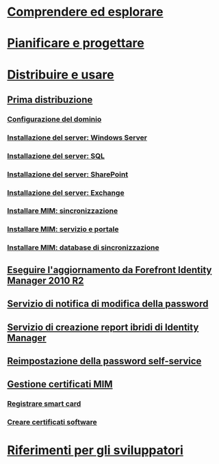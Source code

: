 # [Comprendere ed esplorare](/microsoft-identity-manager/understand-explore/microsoft-identity-manager-2016)
# [Pianificare e progettare](/microsoft-identity-manager/plan-design/microsoft-identity-manager-2016-supported-platforms)
# [Distribuire e usare](microsoft-identity-manager-deploy.md)
## [Prima distribuzione](microsoft-identity-manager-deploy.md)
### [Configurazione del dominio](preparing-domain.md)
### [Installazione del server: Windows Server](prepare-server-ws2012r2.md)
### [Installazione del server: SQL](prepare-server-sql2014.md)
### [Installazione del server: SharePoint](prepare-server-sharepoint.md)
### [Installazione del server: Exchange](prepare-server-exchange.md)
### [Installare MIM: sincronizzazione](install-mim-sync.md)
### [Installare MIM: servizio e portale](install-mim-service-portal.md)
### [Installare MIM: database di sincronizzazione](install-mim-sync-ad-service.md)
## [Eseguire l'aggiornamento da Forefront Identity Manager 2010 R2](microsoft-identity-manager-2016-upgrade-from-fim-2010-R2.md)
## [Servizio di notifica di modifica della password](deploying-mim-password-change-notification-service-on-domain-controller.md)
## [Servizio di creazione report ibridi di Identity Manager](working-with-identity-manager-hybrid-reporting.md)
## [Reimpostazione della password self-service](working-with-self-service-password-reset.md)
## [Gestione certificati MIM](working-with-mim-certificate-manager.md)
### [Registrare smart card](certificate-manager-for-non-administrators.md)
### [Creare certificati software](certificate-manager-for-software-certificates.md)
# [Riferimenti per gli sviluppatori](/microsoft-identity-manager/reference/microsoft-identity-manager-2016-developer-reference)


<!--HONumber=Apr16_HO4-->


